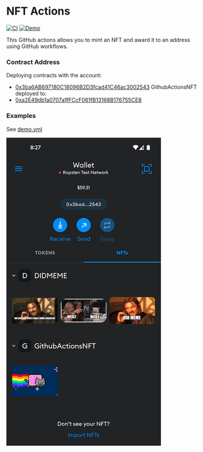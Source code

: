 # NFT Actions

[![CI](https://github.com/OR13/nft-actions/actions/workflows/ci.yml/badge.svg)](https://github.com/OR13/nft-actions/actions/workflows/ci.yml) [![Demo](https://github.com/OR13/nft-actions/actions/workflows/demo.yml/badge.svg)](https://github.com/OR13/nft-actions/actions/workflows/demo.yml)

This GitHub actions allows you to mint an NFT and award it to an address using GitHub workflows.

### Contract Address

Deploying contracts with the account:

- [0x3ba6AB697180C18096B2D3fcad41C46ac3002543](https://ropsten.etherscan.io/address/0x3ba6AB697180C18096B2D3fcad41C46ac3002543)
  GithubActionsNFT deployed to:
- [0xa2E49db1a0707a1fFCcF061fB13168B176755CE8](https://ropsten.etherscan.io/address/0xa2E49db1a0707a1fFCcF061fB13168B176755CE8)

### Examples

See [demo.yml](./.github/workflows/demo.yml)

<img src="./example.png" alt="nft example" />

